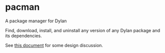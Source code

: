 # pacman

A package manager for Dylan

Find, download, install, and uninstall any version of any Dylan package and its dependencies.

See [this document](https://docs.google.com/document/d/13G6I1P2v9sULeV38pjOy-5EGhJme7BDQ52jQ0gO1peM/edit?usp=sharing)
for some design discussion.
